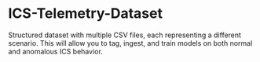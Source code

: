 # ICS-Telemetry-Dataset
Structured dataset with multiple CSV files, each representing a different scenario. This will allow you to tag, ingest, and train models on both normal and anomalous ICS behavior.
